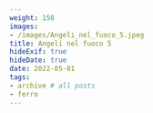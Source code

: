 ```yaml
---
weight: 150
images:
- /images/Angeli_nel_fuoco_5.jpeg
title: Angeli nel fuoco 5
hideExif: true
hideDate: true
date: 2022-05-01
tags:
- archive # all posts
- ferro
---
```


